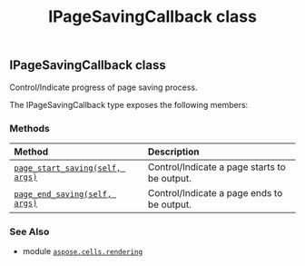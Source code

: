 ﻿---
title: IPageSavingCallback class
second_title: Aspose.Cells for Python via .NET API References
description: 
type: docs
weight: 30
url: /aspose.cells.rendering/ipagesavingcallback/
is_root: false
---

## IPageSavingCallback class

Control/Indicate progress of page saving process.



The IPageSavingCallback type exposes the following members:

### Methods
| Method | Description |
| :- | :- |
| [`page_start_saving(self, args)`](/cells/python-net/aspose.cells.rendering/ipagesavingcallback/page_start_saving/#aspose.cells.rendering.pagestartsavingargs) | Control/Indicate a page starts to be output. |
| [`page_end_saving(self, args)`](/cells/python-net/aspose.cells.rendering/ipagesavingcallback/page_end_saving/#aspose.cells.rendering.pageendsavingargs) | Control/Indicate a page ends to be output. |



### See Also
* module [`aspose.cells.rendering`](..)

